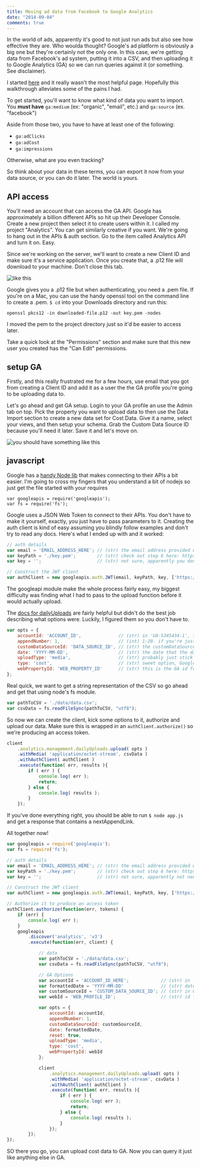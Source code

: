 ```yaml
---
title: Moving ad data from Facebook to Google Analytics
date: "2014-09-04"
comments: true
---
```


In the world of ads, apparently it's good to not just run ads but also see how effective they are. Who woulda thought? Google's ad platform is obviously a big one but they're certainly not the only one. In this case, we're getting data from Facebook's ad system, putting it into a CSV, and then uploading it to Google Analytics (GA) so we can run queries against it (or something. See disclaimer).

I started [here](https://developers.google.com/analytics/devguides/platform/cost-data-import) and it really wasn't the most helpful page. Hopefully this walkthrough alleviates some of the pains I had.

To get started, you'll want to know what kind of data you want to import. You **must have** `ga:medium` (ex: "organic", "email", etc.) and `ga:source` (ex. "facebook")

Aside from those two, you have to have at least one of the following:

- `ga:adClicks`
- `ga:adCost`
- `ga:impressions`

Otherwise, what are you even tracking?

So think about your data in these terms, you can export it now from your data source, or you can do it later. The world is yours.

## API access

You'll need an account that can access the GA API. Google has approximately a billion different APIs so hit up their Developer Console. Create a new project then select it to create users within it. I called my project "Analytics". You can get similarly creative if you want. We're going to hang out in the APIs & auth section. Go to the item called Analytics API and turn it on. Easy.

Since we're working on the server, we'll want to create a new Client ID and make sure it's a service application. Once you create that, a .p12 file will download to your machine. Don't close this tab.

![like this](./fb-to-ga-1.jpg)

Google gives you a .p12 file but when authenticating, you need a .pem file. If you're on a Mac, you can use the handy openssl tool on the command line to create a .pem. `$ cd` into your Downloads directory and run this:

`openssl pkcs12 -in downloaded-file.p12 -out key.pem -nodes`

I moved the pem to the project directory just so it'd be easier to access later.

Take a quick look at the "Permissions" section and make sure that this new user you created has the "Can Edit" permissions.

## setup GA

Firstly, and this really frustrated me for a few hours, use email that you got from creating a Client ID and add it as a user the the GA profile you're going to be uploading data to.

Let's go ahead and get GA setup. Login to your GA profile an use the Admin tab on top. Pick the property you want to upload data to then use the Data Import section to create a new data set for Cost Data. Give it a name, select your views, and then setup your schema. Grab the Custom Data Source ID because you'll need it later. Save it and let's move on.

![you should have something like this](./fb-to-ga-2.jpg)

## javascript

Google has a [handy Node lib](https://github.com/google/google-api-nodejs-client/) that makes connecting to their APIs a bit easier. I'm going to cross my fingers that you understand a bit of nodejs so just get the file started with your requires

```javascript{numberLines: true}
var googleapis = require('googleapis');
var fs = require('fs');
```

Google uses a JSON Web Token to connect to their APIs. You don't have to make it yourself, exactly, you just have to pass parameters to it. Creating the auth client is kind of easy assuming you blindly follow examples and don't try to read any docs. Here's what I ended up with and it worked:

```javascript
// auth details
var email = 'EMAIL_ADDRESS_HERE'; // (str) the email address provided when you create an API user
var keyPath = './key.pem';        // (str) check out step 6 here: https://github.com/extrabacon/google-oauth-jwt#creating-a-service-account-using-the-google-developers-console
var key = '';                     // (str) not sure, apparently you don't need it if you pass a working .pem keyfile

// Construct the JWT client
var authClient = new googleapis.auth.JWT(email, keyPath, key, ['https://www.googleapis.com/auth/analytics']);
```

The googleapi module make the whole process fairly easy, my biggest difficulty was finding what I had to pass to the upload function before it would actually upload.

The [docs for dailyUploads](https://developers.google.com/analytics/devguides/config/mgmt/v3/mgmtReference/management/dailyUploads/upload#request) are fairly helpful but didn't do the best job describing what options were. Luckily, I figured them so you don't have to.

```javascript
var opts = {
    accountId: 'ACCOUNT_ID',              // (str) in 'UA-5345434-1', the accountId is 5345434
    appendNumber: 1,                      // (int) 1-20. if you're just adding one CSV, this will be 1, if you append another, increment this
    customDataSourceId: 'DATA_SOURCE_ID', // (str) the customDataSourceID you got when you created the client ID
    date: 'YYYY-MM-DD',                   // (str) the date that the data represents. 
    uploadType: 'media',                  // (str) probably just stick with media if you're uploading a simple CSV
    type: 'cost',                         // (str) sweet option, Google. The only acceptable value here is 'cost' so leave as-is
    webPropertyId: 'WEB_PROPERTY_ID'      // (str) this is the GA id for the profile. Something like 'UA-5345434-1'
};
```

Real quick, we want to get a string representation of the CSV so go ahead and get that using node's fs module.

```javascript
var pathToCSV = './data/data.csv';
var csvData = fs.readFileSync(pathToCSV, "utf8");
```

So now we can create the client, kick some options to it, authorize and upload our data. Make sure this is wrapped in an `authClient.authorize()` so we're producing an access token.

```javascript
client
    .analytics.management.dailyUploads.upload( opts )
    .withMedia( 'application/octet-stream', csvData )
    .withAuthClient( authClient )
    .execute(function( err, results ){
        if ( err ) {
            console.log( err );
            return;
        } else {
            console.log( results );
        }
    });
```

If you've done everything right, you should be able to run `$ node app.js` and get a response that contains a nextAppendLink.

All together now!

```javascript
var googleapis = require('googleapis');
var fs = require('fs');

// auth details
var email = 'EMAIL_ADDRESS_HERE'; // (str) the email address provided when you create an API user
var keyPath = './key.pem';        // (str) check out step 6 here: https://github.com/extrabacon/google-oauth-jwt#creating-a-service-account-using-the-google-developers-console
var key = '';                     // (str) not sure, apparently not needed if you pass a working .pem keyfile

// Construct the JWT client
var authClient = new googleapis.auth.JWT(email, keyPath, key, ['https://www.googleapis.com/auth/analytics']);

// Authorize it to produce an access token
authClient.authorize(function(err, tokens) {
    if (err) {
        console.log( err );
    }
    googleapis
        .discover('analytics', 'v3')
        .execute(function(err, client) {

            // data
            var pathToCSV = './data/data.csv';
            var csvData = fs.readFileSync(pathToCSV, "utf8");

            // GA Options
            var accountId = 'ACCOUNT_ID_HERE';            // (str) in 'UA-5345434-1', the accountId is 5345434
            var formattedDate = 'YYYY-MM-DD'              // (str) date for data
            var customSourceId = 'CUSTOM_DATA_SOURCE_ID'; // (str) in GA admin control panel, get this from data import=>manage a data set
            var webId = 'WEB_PROFILE_ID';                 // (str) id from google analytics for the profile

            var opts = {
                accountId: accountId,
                appendNumber: 1,
                customDataSourceId: customSourceId,
                date: formattedDate,
                reset: true,
                uploadType: 'media',
                type: 'cost',
                webPropertyId: webId
            };

            client
                .analytics.management.dailyUploads.upload( opts )
                .withMedia( 'application/octet-stream', csvData )
                .withAuthClient( authClient )
                .execute(function( err, results ){
                    if ( err ) {
                        console.log( err );
                        return;
                    } else {
                        console.log( results );
                    }
                });
        });
});
```
SO there you go, you can upload cost data to GA. Now you can query it just like anything else in GA.